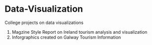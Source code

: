 # Data-Visualization
College projects on data visualizations
1. Magzine Style Report on Ireland tourism analysis and visualization
2. Inforgraphics created on Galway Tourism Information
